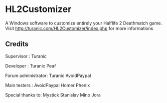 HL2Customizer
=============

A Windows software to customize entirely your Halflife 2 Deathmatch game.
Visit http://turanic.com/HL2Customizer/index.php for more informations

Credits
-------

Supervisor :
Turanic

Developer : 
Turanic
Peaf

Forum administrator:
Turanic
AvoidPaypal

Main testers :
AvoidPaypal
Homer
Phenix

Special thanks to:
Mystick
Stanislav
Mino
Jora
